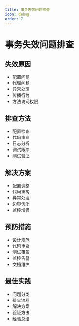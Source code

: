 ```yaml
---
title: 事务失效问题排查
icon: debug
order: 7
---
```


# 事务失效问题排查

## 失效原因
- 配置问题
- 代理问题
- 异常处理
- 传播行为
- 方法访问权限

## 排查方法
- 配置检查
- 代码审查
- 日志分析
- 调试跟踪
- 测试验证

## 解决方案
- 配置调整
- 代码重构
- 异常处理
- 边界优化
- 监控增强

## 预防措施
- 设计规范
- 代码审查
- 测试覆盖
- 监控告警
- 文档维护

## 最佳实践
- 问题分类
- 排查流程
- 解决方案
- 验证方法
- 经验总结
